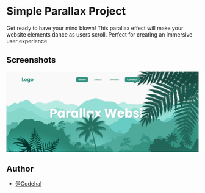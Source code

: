 # Simple Parallax Project

Get ready to have your mind blown! This parallax effect will make your website elements dance as users scroll. Perfect for creating an immersive user experience.


## Screenshots

![App Screenshot](https://github.com/Towkir7970/Fun-With-CSS/blob/master/Simple%20Parallax%20Project/Screenshot/s1.jpg)

## Author

- [@Codehal](https://www.youtube.com/watch?v=kmM6mqvnxcs)

